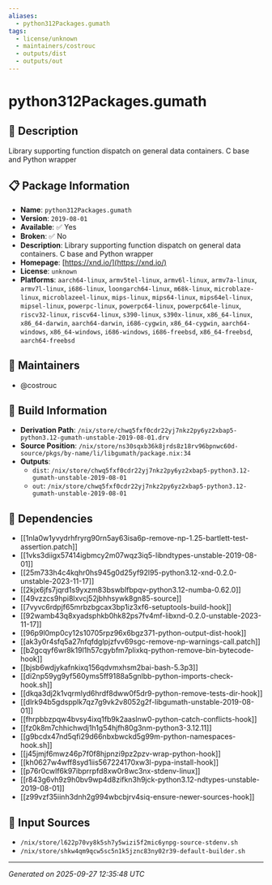 ```yaml
---
aliases:
  - python312Packages.gumath
tags:
  - license/unknown
  - maintainers/costrouc
  - outputs/dist
  - outputs/out
---
```


# python312Packages.gumath

## 📝 Description

Library supporting function dispatch on general data containers. C base and Python wrapper

## 📋 Package Information

- **Name**: `python312Packages.gumath`
- **Version**: `2019-08-01`
- **Available**: ✅ Yes
- **Broken**: ✅ No
- **Description**: Library supporting function dispatch on general data containers. C base and Python wrapper
- **Homepage**: [https://xnd.io/](https://xnd.io/)
- **License**: `unknown`
- **Platforms**: `aarch64-linux`, `armv5tel-linux`, `armv6l-linux`, `armv7a-linux`, `armv7l-linux`, `i686-linux`, `loongarch64-linux`, `m68k-linux`, `microblaze-linux`, `microblazeel-linux`, `mips-linux`, `mips64-linux`, `mips64el-linux`, `mipsel-linux`, `powerpc-linux`, `powerpc64-linux`, `powerpc64le-linux`, `riscv32-linux`, `riscv64-linux`, `s390-linux`, `s390x-linux`, `x86_64-linux`, `x86_64-darwin`, `aarch64-darwin`, `i686-cygwin`, `x86_64-cygwin`, `aarch64-windows`, `x86_64-windows`, `i686-windows`, `i686-freebsd`, `x86_64-freebsd`, `aarch64-freebsd`
## 👥 Maintainers

- @costrouc


## 🔧 Build Information

- **Derivation Path**: `/nix/store/chwq5fxf0cdr22yj7nkz2py6yz2xbap5-python3.12-gumath-unstable-2019-08-01.drv`
- **Source Position**: `/nix/store/ns30sqxb36k8jrds8z18rv96bpnwc60d-source/pkgs/by-name/li/libgumath/package.nix:34`
- **Outputs**:
  - `dist`:  `/nix/store/chwq5fxf0cdr22yj7nkz2py6yz2xbap5-python3.12-gumath-unstable-2019-08-01`
  - `out`:  `/nix/store/chwq5fxf0cdr22yj7nkz2py6yz2xbap5-python3.12-gumath-unstable-2019-08-01`

## 🔗 Dependencies

- [[1nla0w1yvydrhfryrg90rn5ay63isa6p-remove-np-1.25-bartlett-test-assertion.patch]]
- [[1vks3diigx57414igbmcy2m07wqz3iq5-libndtypes-unstable-2019-08-01]]
- [[25m733h4c4kqhr0hs945g0d25yf92l95-python3.12-xnd-0.2.0-unstable-2023-11-17]]
- [[2kjx6jfs7jqrd1s9yxzm83bswblfbpqv-python3.12-numba-0.62.0]]
- [[49vzzcs9hpi8lxvcj52jbhhsywk8gn85-source]]
- [[7vyvc6rdpjf65mrbzbgcax3bp1iz3xf6-setuptools-build-hook]]
- [[92wamb43q8xyadsphkb0hk82ps7fv4mf-libxnd-0.2.0-unstable-2023-11-17]]
- [[96p9l0mp0cy12s10705rpz96x6bgz371-python-output-dist-hook]]
- [[ak3y0r4sfq5a27nfqfdglpjzfvv69sgc-remove-np-warnings-call.patch]]
- [[b2gcqyf6wr8k19l1h57cgybfm7plixkq-python-remove-bin-bytecode-hook]]
- [[bjsb6wdjykafnkixq156qdvmxhsm2bai-bash-5.3p3]]
- [[di2np59yg9yf560yms5ff9188a5gnlbb-python-imports-check-hook.sh]]
- [[dkqa3dj2k1vqrmlyd6hrdf8dww0f5dr9-python-remove-tests-dir-hook]]
- [[dlrk94b5gdspplk7qz7g9vk2v8052g2f-libgumath-unstable-2019-08-01]]
- [[fhrpbbzpqw4bvsy4ixq1fb9k2aaslnw0-python-catch-conflicts-hook]]
- [[fz0k8m7chhichwdj1h1g54hjfh80g3nm-python3-3.12.11]]
- [[g9bcdx47nd5qfi29d66nbxbwckd5g99m-python-namespaces-hook.sh]]
- [[j45jmjf6mwz46p7f0f8hjpnzi9pz2pzv-wrap-python-hook]]
- [[kh0627w4wff8syd1iis567224170xw3l-pypa-install-hook]]
- [[p76r0cwlf6k97ibprrpfd8xw0r8wc3nx-stdenv-linux]]
- [[r843g6vh9z9h0bv9wp4d8zifkn3h9jck-python3.12-ndtypes-unstable-2019-08-01]]
- [[z99vzf35iinh3dnh2g994wbcbjrv4siq-ensure-newer-sources-hook]]

## 📁 Input Sources

- `/nix/store/l622p70vy8k5sh7y5wizi5f2mic6ynpg-source-stdenv.sh`
- `/nix/store/shkw4qm9qcw5sc5n1k5jznc83ny02r39-default-builder.sh`

---
*Generated on 2025-09-27 12:35:48 UTC*
